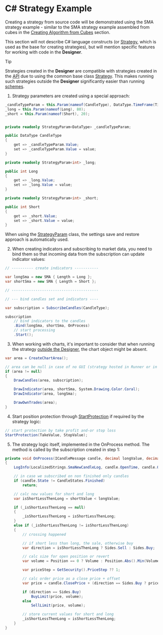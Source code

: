 # C# Strategy Example

Creating a strategy from source code will be demonstrated using the SMA strategy example - similar to the SMA strategy example assembled from cubes in the [Creating Algorithm from Cubes](../../using_visual_designer/first_strategy.md) section.

This section will not describe C# language constructs (or [Strategy](../../../../api/strategies.md), which is used as the base for creating strategies), but will mention specific features for working with code in the **Designer**.

> [!TIP]
> Strategies created in the **Designer** are compatible with strategies created in the [API](../../../../api.md) due to using the common base class [Strategy](../../../../api/strategies.md). This makes running such strategies outside the **Designer** significantly easier than running [schemes](../../../live_execution/running_strategies_outside_of_designer.md).

1. Strategy parameters are created using a special approach:

```cs
_candleTypeParam = this.Param(nameof(CandleType), DataType.TimeFrame(TimeSpan.FromMinutes(1)));
_long = this.Param(nameof(Long), 80);
_short = this.Param(nameof(Short), 20);


private readonly StrategyParam<DataType> _candleTypeParam;

public DataType CandleType
{
	get => _candleTypeParam.Value;
	set => _candleTypeParam.Value = value;
}

private readonly StrategyParam<int> _long;

public int Long
{
	get => _long.Value;
	set => _long.Value = value;
}

private readonly StrategyParam<int> _short;

public int Short
{
	get => _short.Value;
	set => _short.Value = value;
}
```

When using the [StrategyParam](xref:StockSharp.Algo.Strategies.StrategyParam`1) class, the settings save and restore approach is automatically used.

2. When creating indicators and subscribing to market data, you need to bind them so that incoming data from the subscription can update indicator values:

```cs
// ---------- create indicators -----------

var longSma = new SMA { Length = Long };
var shortSma = new SMA { Length = Short };

// ----------------------------------------

// --- bind candles set and indicators ----

var subscription = SubscribeCandles(CandleType);

subscription
	// bind indicators to the candles
	.Bind(longSma, shortSma, OnProcess)
	// start processing
	.Start();
```

3. When working with charts, it's important to consider that when running the strategy [outside the Designer](../../../live_execution/running_strategies_outside_of_designer.md), the chart object might be absent.

```cs
var area = CreateChartArea();

// area can be null in case of no GUI (strategy hosted in Runner or in own console app)
if (area != null)
{
	DrawCandles(area, subscription);

	DrawIndicator(area, shortSma, System.Drawing.Color.Coral);
	DrawIndicator(area, longSma);

	DrawOwnTrades(area);
}
```

4. Start position protection through [StartProtection](xref:StockSharp.Algo.Strategies.Strategy.StartProtection(StockSharp.Messages.Unit,StockSharp.Messages.Unit,System.Boolean,System.Nullable{System.TimeSpan},System.Nullable{System.TimeSpan},System.Boolean)) if required by the strategy logic:

```cs
// start protection by take profit and-or stop loss
StartProtection(TakeValue, StopValue);
```

5. The strategy logic itself, implemented in the OnProcess method. The method is called by the subscription created in step 1:

```cs
private void OnProcess(ICandleMessage candle, decimal longValue, decimal shortValue)
{
	LogInfo(LocalizedStrings.SmaNewCandleLog, candle.OpenTime, candle.OpenPrice, candle.HighPrice, candle.LowPrice, candle.ClosePrice, candle.TotalVolume, candle.SecurityId);

	// in case we subscribed on non finished only candles
	if (candle.State != CandleStates.Finished)
		return;

	// calc new values for short and long
	var isShortLessThenLong = shortValue < longValue;

	if (_isShortLessThenLong == null)
	{
		_isShortLessThenLong = isShortLessThenLong;
	}
	else if (_isShortLessThenLong != isShortLessThenLong)
	{
		// crossing happened

		// if short less than long, the sale, otherwise buy
		var direction = isShortLessThenLong ? Sides.Sell : Sides.Buy;

		// calc size for open position or revert
		var volume = Position == 0 ? Volume : Position.Abs().Min(Volume) * 2;

		var priceStep = GetSecurity().PriceStep ?? 1;

		// calc order price as a close price + offset
		var price = candle.ClosePrice + (direction == Sides.Buy ? priceStep : -priceStep);

		if (direction == Sides.Buy)
			BuyLimit(price, volume);
		else
			SellLimit(price, volume);

		// store current values for short and long
		_isShortLessThenLong = isShortLessThenLong;
	}
}
```